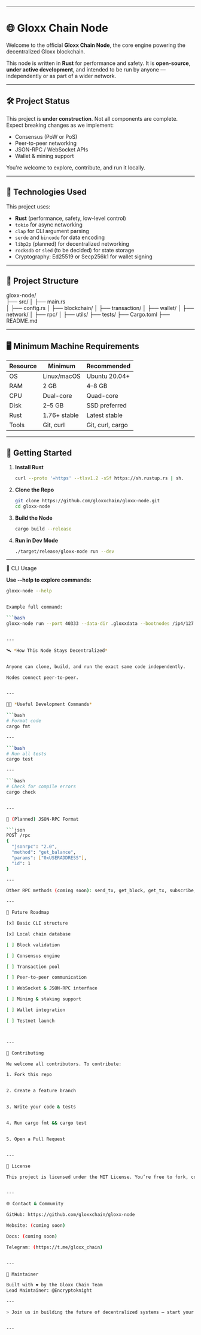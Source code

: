 
---

# 🌐 Gloxx Chain Node

Welcome to the official **Gloxx Chain Node**, the core engine powering the decentralized Gloxx blockchain.

This node is written in **Rust** for performance and safety. It is **open-source**, **under active development**, and intended to be run by anyone — independently or as part of a wider network.

---

## 🛠 Project Status

This project is **under construction**. Not all components are complete. Expect breaking changes as we implement:

- Consensus (PoW or PoS)
- Peer-to-peer networking
- JSON-RPC / WebSocket APIs
- Wallet & mining support

You're welcome to explore, contribute, and run it locally.

---

## 🧰 Technologies Used

This project uses:

- **Rust** (performance, safety, low-level control)
- `tokio` for async networking
- `clap` for CLI argument parsing
- `serde` and `bincode` for data encoding
- `libp2p` (planned) for decentralized networking
- `rocksdb` or `sled` (to be decided) for state storage
- Cryptography: Ed25519 or Secp256k1 for wallet signing

---

## 📁 Project Structure

gloxx-node/                                       
├── src/
│
├── main.rs  
│   ├── config.rs
│   ├── blockchain/
│
├── transaction/
│   ├── wallet/
│   ├── network/
│   ├── rpc/
│   ├── utils/
├── tests/
├── Cargo.toml
├── README.md

---

## 🖥 Minimum Machine Requirements

| Resource   | Minimum       | Recommended     |
|------------|---------------|-----------------|
| OS         | Linux/macOS   | Ubuntu 20.04+   |
| RAM        | 2 GB          | 4–8 GB          |
| CPU        | Dual-core     | Quad-core       |
| Disk       | 2–5 GB        | SSD preferred   |
| Rust       | 1.76+ stable  | Latest stable   |
| Tools      | Git, curl     | Git, curl, cargo|

---

## 🚀 Getting Started

1. **Install Rust**

   ```bash
   curl --proto '=https' --tlsv1.2 -sSf https://sh.rustup.rs | sh.             


2. **Clone the Repo**

   ```bash
   git clone https://github.com/gloxxchain/gloxx-node.git
   cd gloxx-node


3. **Build the Node**


   ```bash
   cargo build --release

4. **Run in Dev Mode**

   ```bash
   ./target/release/gloxx-node run --dev

---


🧮 CLI Usage

**Use --help to explore commands:**

   ```bash
   gloxx-node --help


Example full command:

   ```bash
   gloxx-node run --port 40333 --data-dir .gloxxdata --bootnodes /ip4/127.0.0.1/tcp/40333


---

🛰 *How This Node Stays Decentralized*


Anyone can clone, build, and run the exact same code independently.

Nodes connect peer-to-peer.


---

🧑‍💻 *Useful Development Commands*

   ```bash
   # Format code
   cargo fmt

---

   ```bash
   # Run all tests
   cargo test

---

   ```bash
   # Check for compile errors
   cargo check


---

🔌 (Planned) JSON-RPC Format

   ```json
   POST /rpc
   {
     "jsonrpc": "2.0",
     "method": "get_balance",
     "params": ["0xUSERADDRESS"],
     "id": 1
   }

---

Other RPC methods (coming soon): send_tx, get_block, get_tx, subscribe, etc.

---

📌 Future Roadmap

[x] Basic CLI structure

[x] Local chain database

[ ] Block validation

[ ] Consensus engine

[ ] Transaction pool

[ ] Peer-to-peer communication

[ ] WebSocket & JSON-RPC interface

[ ] Mining & staking support

[ ] Wallet integration

[ ] Testnet launch



---

🙏 Contributing

We welcome all contributors. To contribute:

1. Fork this repo


2. Create a feature branch


3. Write your code & tests


4. Run cargo fmt && cargo test


5. Open a Pull Request


---

📜 License

This project is licensed under the MIT License. You’re free to fork, contribute, modify, and use this code commercially or personally.


---

🌐 Contact & Community

GitHub: https://github.com/gloxxchain/gloxx-node

Website: (coming soon)

Docs: (coming soon)

Telegram: (https://t.me/gloxx_chain)


---

👤 Maintainer

Built with ❤️ by the Gloxx Chain Team
Lead Maintainer: @Encryptoknight

---

> Join us in building the future of decentralized systems — start your Gloxx node today 🌍🚀


---

